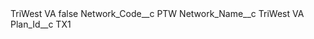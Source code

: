 <?xml version="1.0" encoding="UTF-8"?>
<CustomMetadata xmlns="http://soap.sforce.com/2006/04/metadata" xmlns:xsi="http://www.w3.org/2001/XMLSchema-instance" xmlns:xsd="http://www.w3.org/2001/XMLSchema">
    <label>TriWest VA</label>
    <protected>false</protected>
    <values>
        <field>Network_Code__c</field>
        <value xsi:type="xsd:string">PTW</value>
    </values>
    <values>
        <field>Network_Name__c</field>
        <value xsi:type="xsd:string">TriWest VA</value>
    </values>
    <values>
        <field>Plan_Id__c</field>
        <value xsi:type="xsd:string">TX1</value>
    </values>
</CustomMetadata>
